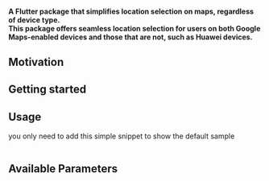 #### A Flutter package that simplifies location selection on maps, regardless of device type.<br>This package offers seamless location selection for users on both Google Maps-enabled devices and those that are not, such as Huawei devices.

## Motivation



## Getting started


## Usage
you only need to add this simple snippet to show the default sample

```dart

```

## Available Parameters
